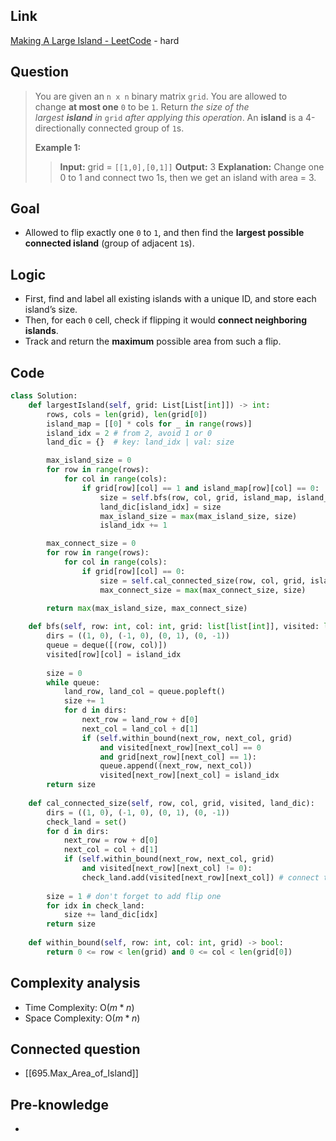 ## Link
[Making A Large Island - LeetCode](https://leetcode.com/problems/making-a-large-island/description/) - hard
## Question
>You are given an `n x n` binary matrix `grid`. You are allowed to change **at most one** `0` to be `1`.
>Return _the size of the largest **island** in_ `grid` _after applying this operation_.
>An **island** is a 4-directionally connected group of `1`s.
>
>**Example 1:**
>>**Input:** grid = `[[1,0],[0,1]]`
>>**Output:** 3
>>**Explanation:** Change one 0 to 1 and connect two 1s, then we get an island with area = 3.
## Goal
- Allowed to flip exactly one `0` to `1`, and then find the **largest possible connected island** (group of adjacent `1`s).
## Logic
- First, find and label all existing islands with a unique ID, and store each island’s size.  
- Then, for each `0` cell, check if flipping it would **connect neighboring islands**.  
- Track and return the **maximum** possible area from such a flip.
## Code
```python
class Solution:
    def largestIsland(self, grid: List[List[int]]) -> int:
        rows, cols = len(grid), len(grid[0])
        island_map = [[0] * cols for _ in range(rows)]
        island_idx = 2 # from 2, avoid 1 or 0
        land_dic = {}  # key: land_idx | val: size

        max_island_size = 0
        for row in range(rows):
            for col in range(cols):
                if grid[row][col] == 1 and island_map[row][col] == 0:
                    size = self.bfs(row, col, grid, island_map, island_idx)
                    land_dic[island_idx] = size
                    max_island_size = max(max_island_size, size)
                    island_idx += 1

        max_connect_size = 0
        for row in range(rows):
            for col in range(cols):
                if grid[row][col] == 0:
                    size = self.cal_connected_size(row, col, grid, island_map, land_dic)
                    max_connect_size = max(max_connect_size, size)

        return max(max_island_size, max_connect_size)
    
    def bfs(self, row: int, col: int, grid: list[list[int]], visited: list[list[int]], island_idx) -> int:
        dirs = ((1, 0), (-1, 0), (0, 1), (0, -1))
        queue = deque([(row, col)])
        visited[row][col] = island_idx
        
        size = 0
        while queue:
            land_row, land_col = queue.popleft()
            size += 1
            for d in dirs:
                next_row = land_row + d[0]
                next_col = land_col + d[1]
                if (self.within_bound(next_row, next_col, grid)
                    and visited[next_row][next_col] == 0
                    and grid[next_row][next_col] == 1):
                    queue.append((next_row, next_col))
                    visited[next_row][next_col] = island_idx
        return size
    
    def cal_connected_size(self, row, col, grid, visited, land_dic):
        dirs = ((1, 0), (-1, 0), (0, 1), (0, -1))
        check_land = set() 
        for d in dirs:
            next_row = row + d[0]
            next_col = col + d[1]
            if (self.within_bound(next_row, next_col, grid)
                and visited[next_row][next_col] != 0):
                check_land.add(visited[next_row][next_col]) # connect tow iland
        
        size = 1 # don't forget to add flip one
        for idx in check_land: 
            size += land_dic[idx]
        return size 
    
    def within_bound(self, row: int, col: int, grid) -> bool:
        return 0 <= row < len(grid) and 0 <= col < len(grid[0])
```

## Complexity analysis
- Time Complexity:  O($m * n$)
- Space Complexity: O($m * n$)

## Connected question
- [[695.Max_Area_of_Island]]
## Pre-knowledge
- 
